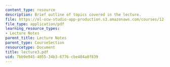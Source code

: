 ```yaml
---
content_type: resource
description: Brief outline of topics covered in the lecture.
file: https://ol-ocw-studio-app-production.s3.amazonaws.com/courses/12-800-fluid-dynamics-of-the-atmosphere-and-ocean-fall-2004/7bb9e945405534b36776cbe404a8f839_lecture3.pdf
file_type: application/pdf
learning_resource_types:
- Lecture Notes
parent_title: Lecture Notes
parent_type: CourseSection
resourcetype: Document
title: lecture3.pdf
uid: 7bb9e945-4055-34b3-6776-cbe404a8f839
---
```

